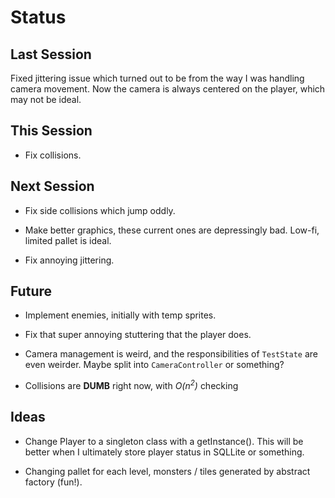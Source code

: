 Status
======


Last Session
------------
Fixed jittering issue which turned out to be from the way I was handling camera movement. Now the camera is always centered on the player, which may not be ideal.

This Session
------------

+ Fix collisions.

Next Session
------------
+ Fix side collisions which jump oddly.

+ Make better graphics, these current ones are depressingly bad. Low-fi, limited pallet is ideal.

+ Fix annoying jittering.

Future
------

+ Implement enemies, initially with temp sprites.

+ Fix that super annoying stuttering that the player does.

+ Camera management is weird, and the responsibilities of `TestState` are even weirder. Maybe split into `CameraController` or something?

+ Collisions are __DUMB__ right now, with _O(n<sup>2</sup>)_ checking


Ideas
-----

+ Change Player to a singleton class with a getInstance(). This will be better when I ultimately store player status in SQLLite or something.

+ Changing pallet for each level, monsters / tiles generated by abstract factory (fun!).
